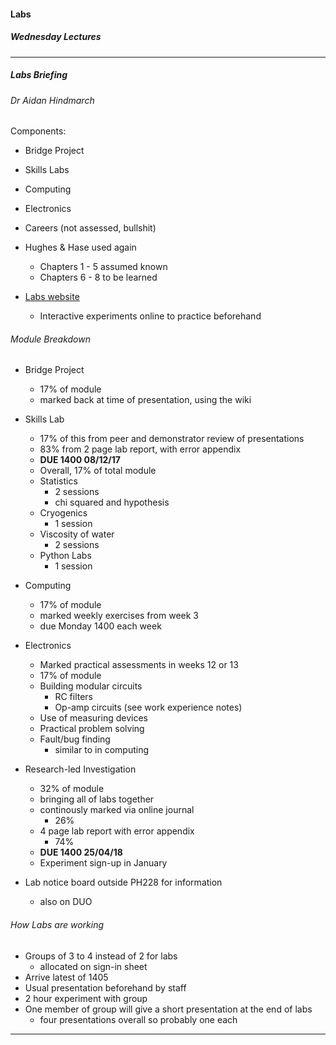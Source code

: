 #### Labs
##### Wednesday Lectures
---
##### Labs Briefing
###### Dr Aidan Hindmarch


Components:
* Bridge Project
* Skills Labs
* Computing
* Electronics
* Careers (not assessed, bullshit)


* Hughes & Hase used again
    * Chapters 1 - 5 assumed known
    * Chapters 6 - 8 to be learned


* [Labs website](https://www.dur.ac.uk/physics/students/labs/level2)
    * Interactive experiments online to practice beforehand


###### Module Breakdown
* Bridge Project
    * 17% of module
    * marked back at time of presentation, using the wiki


* Skills Lab
    * 17% of this from peer and demonstrator review of presentations
    * 83% from 2 page lab report, with error appendix
    * **DUE 1400 08/12/17**
    * Overall, 17% of total module
    * Statistics
        * 2 sessions
        * chi squared and hypothesis
    * Cryogenics
        * 1 session
    * Viscosity of water
        * 2 sessions
    * Python Labs
        * 1 session


* Computing
    * 17% of module
    * marked weekly exercises from week 3
    * due Monday 1400 each week


* Electronics
    * Marked practical assessments in weeks 12 or 13
    * 17% of module
    * Building modular circuits
        * RC filters
        * Op-amp circuits (see work experience notes)
    * Use of measuring devices
    * Practical problem solving
    * Fault/bug finding
        * similar to in computing


* Research-led Investigation
    * 32% of module
    * bringing all of labs together
    * continously marked via online journal
        * 26%
    * 4 page lab report with error appendix
        * 74%
    * **DUE 1400 25/04/18**
    * Experiment sign-up in January


* Lab notice board outside PH228 for information
    * also on DUO

###### How Labs are working
* Groups of 3 to 4 instead of 2 for labs
    * allocated on sign-in sheet
* Arrive latest of 1405
* Usual presentation beforehand by staff
* 2 hour experiment with group
* One member of group will give a short presentation at the end of labs
    * four presentations overall so probably one each

---
